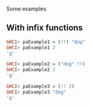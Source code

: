 Some examples

## With infix functions

```haskell
GHCI> paExample1 = (!!) "dog"
GHCI> paExample1 2
'g'

GHCI> paExample2 = ("dog" !!)
GHCI> paExample2 2
'g'

GHCI> paExample3 = (!! 2)
GHCI> paExample3 "dog"
'g'
```
